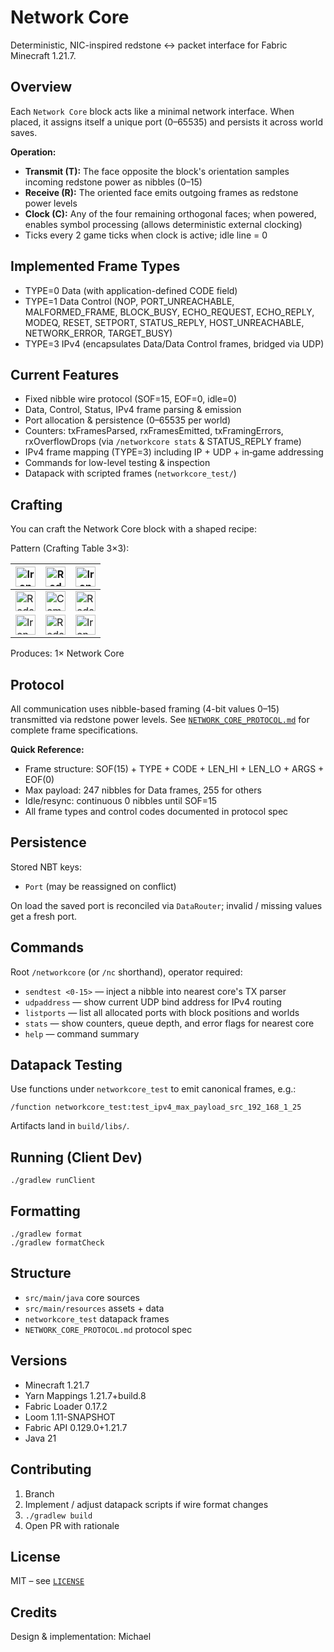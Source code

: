 # Network Core

Deterministic, NIC-inspired redstone ↔ packet interface for Fabric Minecraft 1.21.7.

## Overview

Each `Network Core` block acts like a minimal network interface. When placed, it assigns itself a unique port (0–65535) and persists it across world saves.

**Operation:**

- **Transmit (T):** The face opposite the block's orientation samples incoming redstone power as nibbles (0–15)
- **Receive (R):** The oriented face emits outgoing frames as redstone power levels
- **Clock (C):** Any of the four remaining orthogonal faces; when powered, enables symbol processing (allows deterministic external clocking)
- Ticks every 2 game ticks when clock is active; idle line = 0

## Implemented Frame Types

- TYPE=0 Data (with application-defined CODE field)
- TYPE=1 Data Control (NOP, PORT_UNREACHABLE, MALFORMED_FRAME, BLOCK_BUSY, ECHO_REQUEST, ECHO_REPLY, MODEQ, RESET, SETPORT, STATUS_REPLY, HOST_UNREACHABLE, NETWORK_ERROR, TARGET_BUSY)
- TYPE=3 IPv4 (encapsulates Data/Data Control frames, bridged via UDP)

## Current Features

- Fixed nibble wire protocol (SOF=15, EOF=0, idle=0)
- Data, Control, Status, IPv4 frame parsing & emission
- Port allocation & persistence (0–65535 per world)
- Counters: txFramesParsed, rxFramesEmitted, txFramingErrors, rxOverflowDrops (via `/networkcore stats` & STATUS_REPLY frame)
- IPv4 frame mapping (TYPE=3) including IP + UDP + in‑game addressing
- Commands for low-level testing & inspection
- Datapack with scripted frames (`networkcore_test/`)

## Crafting

You can craft the Network Core block with a shaped recipe:

Pattern (Crafting Table 3×3):

| <img src="https://minecraft.wiki/images/Invicon_Iron_Ingot.png" alt="Iron Ingot" width="32" /> | <img src="https://minecraft.wiki/images/Invicon_Redstone.png" alt="Redstone Dust" width="32" /> | <img src="https://minecraft.wiki/images/Invicon_Iron_Ingot.png" alt="Iron Ingot" width="32" /> |
|------------|---------------|------------|
| <img src="https://minecraft.wiki/images/Invicon_Redstone.png" alt="Redstone Dust" width="32" /> | <img src="https://minecraft.wiki/images/Invicon_Redstone_Comparator.png" alt="Comparator" width="32" /> | <img src="https://minecraft.wiki/images/Invicon_Redstone.png" alt="Redstone Dust" width="32" /> |
| <img src="https://minecraft.wiki/images/Invicon_Iron_Ingot.png" alt="Iron Ingot" width="32" /> | <img src="https://minecraft.wiki/images/Invicon_Redstone.png" alt="Redstone Dust" width="32" /> | <img src="https://minecraft.wiki/images/Invicon_Iron_Ingot.png" alt="Iron Ingot" width="32" /> |

Produces: 1× Network Core

## Protocol

All communication uses nibble-based framing (4-bit values 0–15) transmitted via redstone power levels. See [`NETWORK_CORE_PROTOCOL.md`](NETWORK_CORE_PROTOCOL.md) for complete frame specifications.

**Quick Reference:**

- Frame structure: SOF(15) + TYPE + CODE + LEN_HI + LEN_LO + ARGS + EOF(0)
- Max payload: 247 nibbles for Data frames, 255 for others
- Idle/resync: continuous 0 nibbles until SOF=15
- All frame types and control codes documented in protocol spec

## Persistence

Stored NBT keys:

- `Port` (may be reassigned on conflict)

On load the saved port is reconciled via `DataRouter`; invalid / missing values get a fresh port.

## Commands

Root `/networkcore` (or `/nc` shorthand), operator required:

- `sendtest <0-15>` — inject a nibble into nearest core's TX parser
- `udpaddress` — show current UDP bind address for IPv4 routing
- `listports` — list all allocated ports with block positions and worlds
- `stats` — show counters, queue depth, and error flags for nearest core
- `help` — command summary

## Datapack Testing

Use functions under `networkcore_test` to emit canonical frames, e.g.:

```
/function networkcore_test:test_ipv4_max_payload_src_192_168_1_25
```

Artifacts land in `build/libs/`.

## Running (Client Dev)

```
./gradlew runClient
```

## Formatting

```
./gradlew format
./gradlew formatCheck
```

## Structure

- `src/main/java` core sources
- `src/main/resources` assets + data
- `networkcore_test` datapack frames
- `NETWORK_CORE_PROTOCOL.md` protocol spec

## Versions

- Minecraft 1.21.7
- Yarn Mappings 1.21.7+build.8
- Fabric Loader 0.17.2
- Loom 1.11-SNAPSHOT
- Fabric API 0.129.0+1.21.7
- Java 21

## Contributing

1. Branch
2. Implement / adjust datapack scripts if wire format changes
3. `./gradlew build`
4. Open PR with rationale

## License

MIT – see [`LICENSE`](LICENSE)

## Credits

Design & implementation: Michael
